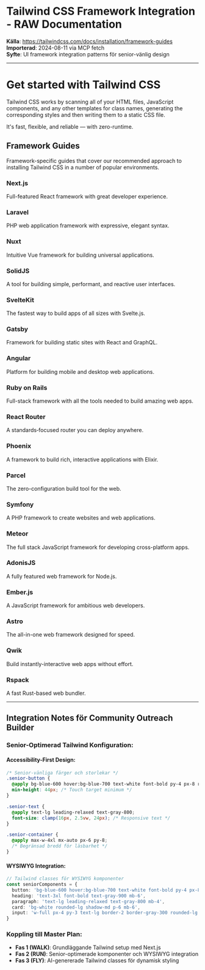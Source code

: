 # Tailwind CSS Framework Integration - RAW Documentation

**Källa**: https://tailwindcss.com/docs/installation/framework-guides  
**Importerad**: 2024-08-11 via MCP fetch  
**Syfte**: UI framework integration patterns för senior-vänlig design

---

# Get started with Tailwind CSS

Tailwind CSS works by scanning all of your HTML files, JavaScript components, and any other templates for class names, generating the corresponding styles and then writing them to a static CSS file.

It's fast, flexible, and reliable — with zero-runtime.

## Framework Guides

Framework-specific guides that cover our recommended approach to installing Tailwind CSS in a number of popular environments.

### Next.js
Full-featured React framework with great developer experience.

### Laravel
PHP web application framework with expressive, elegant syntax.

### Nuxt
Intuitive Vue framework for building universal applications.

### SolidJS
A tool for building simple, performant, and reactive user interfaces.

### SvelteKit
The fastest way to build apps of all sizes with Svelte.js.

### Gatsby
Framework for building static sites with React and GraphQL.

### Angular
Platform for building mobile and desktop web applications.

### Ruby on Rails
Full-stack framework with all the tools needed to build amazing web apps.

### React Router
A standards‑focused router you can deploy anywhere.

### Phoenix
A framework to build rich, interactive applications with Elixir.

### Parcel
The zero-configuration build tool for the web.

### Symfony
A PHP framework to create websites and web applications.

### Meteor
The full stack JavaScript framework for developing cross-platform apps.

### AdonisJS
A fully featured web framework for Node.js.

### Ember.js
A JavaScript framework for ambitious web developers.

### Astro
The all-in-one web framework designed for speed.

### Qwik
Build instantly-interactive web apps without effort.

### Rspack
A fast Rust-based web bundler.

---

## Integration Notes för Community Outreach Builder

### Senior-Optimerad Tailwind Konfiguration:

#### Accessibility-First Design:
```css
/* Senior-vänliga färger och storlekar */
.senior-button {
  @apply bg-blue-600 hover:bg-blue-700 text-white font-bold py-4 px-8 rounded-lg text-xl;
  min-height: 44px; /* Touch target minimum */
}

.senior-text {
  @apply text-lg leading-relaxed text-gray-800;
  font-size: clamp(16px, 2.5vw, 24px); /* Responsive text */
}

.senior-container {
  @apply max-w-4xl mx-auto px-6 py-8;
  /* Begränsad bredd för läsbarhet */
}
```

#### WYSIWYG Integration:
```typescript
// Tailwind classes för WYSIWYG komponenter
const seniorComponents = {
  button: 'bg-blue-600 hover:bg-blue-700 text-white font-bold py-4 px-8 rounded-lg text-xl min-h-[44px]',
  heading: 'text-3xl font-bold text-gray-900 mb-6',
  paragraph: 'text-lg leading-relaxed text-gray-800 mb-4',
  card: 'bg-white rounded-lg shadow-md p-6 mb-6',
  input: 'w-full px-4 py-3 text-lg border-2 border-gray-300 rounded-lg focus:border-blue-500'
}
```

### Koppling till Master Plan:
- **Fas 1 (WALK)**: Grundläggande Tailwind setup med Next.js
- **Fas 2 (RUN)**: Senior-optimerade komponenter och WYSIWYG integration
- **Fas 3 (FLY)**: AI-genererade Tailwind classes för dynamisk styling